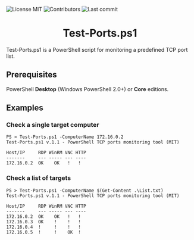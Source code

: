 <!-- start project-info -->
<!--
project_title: Test-Ports.ps1
github_project: https://github.com/jouleSoft/test-ports.ps1
license: MIT
license-badge: True
contributors-badge: True
lastcommit-badge: True
codefactor-badge: True
--->
<!-- end project-info -->

<!-- start badges -->
![License MIT](https://img.shields.io/badge/license-MIT-green)
![Contributors](https://img.shields.io/github/contributors-anon/jouleSoft/Test-Ports.ps1)
![Last commit](https://img.shields.io/github/last-commit/jouleSoft/Test-Ports.ps1)
<!-- end badges -->

<!-- start description -->
<h1 align="center"><span id="project_title">Test-Ports.ps1</span></h1>
<p><span id="project_title">Test-Ports.ps1</span> is a PowerShell script for monitoring a predefined TCP port list.</p>
<!-- end description -->

<!-- start prerequisites -->
## Prerequisites
PowerShell **Desktop** (Windows PowerShell 2.0+) or **Core** editions.
<!-- end prerequisites -->

<!-- start examples -->
## Examples
### Check a single target computer

``` 
PS > Test-Ports.ps1 -ComputerName 172.16.0.2
Test-Ports.ps1 v.1.1 - PowerShell TCP ports monitoring tool (MIT)

Host/IP     RDP WinRM VNC HTTP
-------     --- ----- --- ----
172.16.0.2  OK    OK   !   !
```

### Check a list of targets 

``` 
PS > Test-Ports.ps1 -ComputerName $(Get-Content .\List.txt) 
Test-Ports.ps1 v.1.1 - PowerShell TCP ports monitoring tool (MIT)

Host/IP     RDP WinRM VNC HTTP
-------     --- ----- --- ----
172.16.0.2  OK    OK   !   !
172.16.0.3  OK    !    !   !
172.16.0.4  !     !    !   !
172.16.0.5  !     !    OK  !
```
<!-- end examples -->
